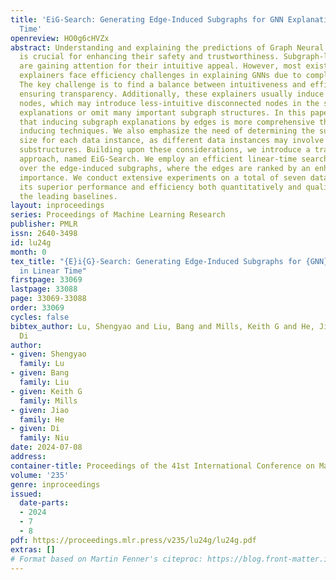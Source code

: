 ```yaml
---
title: 'EiG-Search: Generating Edge-Induced Subgraphs for GNN Explanation in Linear
  Time'
openreview: HO0g6cHVZx
abstract: Understanding and explaining the predictions of Graph Neural Networks (GNNs),
  is crucial for enhancing their safety and trustworthiness. Subgraph-level explanations
  are gaining attention for their intuitive appeal. However, most existing subgraph-level
  explainers face efficiency challenges in explaining GNNs due to complex search processes.
  The key challenge is to find a balance between intuitiveness and efficiency while
  ensuring transparency. Additionally, these explainers usually induce subgraphs by
  nodes, which may introduce less-intuitive disconnected nodes in the subgraph-level
  explanations or omit many important subgraph structures. In this paper, we reveal
  that inducing subgraph explanations by edges is more comprehensive than other subgraph
  inducing techniques. We also emphasize the need of determining the subgraph explanation
  size for each data instance, as different data instances may involve different important
  substructures. Building upon these considerations, we introduce a training-free
  approach, named EiG-Search. We employ an efficient linear-time search algorithm
  over the edge-induced subgraphs, where the edges are ranked by an enhanced gradient-based
  importance. We conduct extensive experiments on a total of seven datasets, demonstrating
  its superior performance and efficiency both quantitatively and qualitatively over
  the leading baselines.
layout: inproceedings
series: Proceedings of Machine Learning Research
publisher: PMLR
issn: 2640-3498
id: lu24g
month: 0
tex_title: "{E}i{G}-Search: Generating Edge-Induced Subgraphs for {GNN} Explanation
  in Linear Time"
firstpage: 33069
lastpage: 33088
page: 33069-33088
order: 33069
cycles: false
bibtex_author: Lu, Shengyao and Liu, Bang and Mills, Keith G and He, Jiao and Niu,
  Di
author:
- given: Shengyao
  family: Lu
- given: Bang
  family: Liu
- given: Keith G
  family: Mills
- given: Jiao
  family: He
- given: Di
  family: Niu
date: 2024-07-08
address:
container-title: Proceedings of the 41st International Conference on Machine Learning
volume: '235'
genre: inproceedings
issued:
  date-parts:
  - 2024
  - 7
  - 8
pdf: https://proceedings.mlr.press/v235/lu24g/lu24g.pdf
extras: []
# Format based on Martin Fenner's citeproc: https://blog.front-matter.io/posts/citeproc-yaml-for-bibliographies/
---
```

